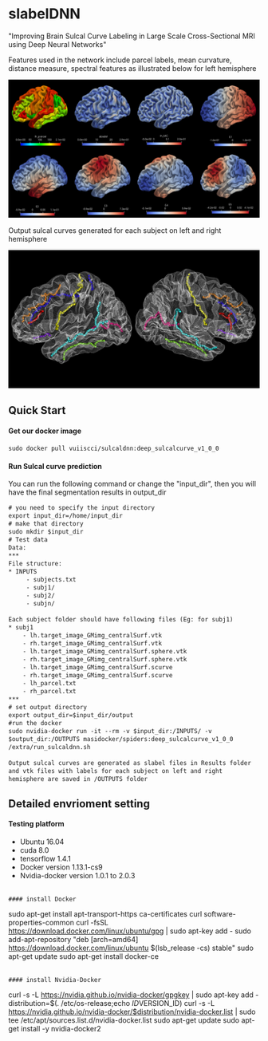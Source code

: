 # slabelDNN
"Improving Brain Sulcal Curve Labeling in Large Scale Cross-Sectional MRI using Deep Neural Networks"

Features used in the network include parcel labels, mean curvature, distance measure, spectral features 
as illustrated below for left hemisphere

<img src="https://github.com/MASILab/slabelDNN/blob/master/features_example.png" width="600px"/>

Output sulcal curves generated for each subject on left and right hemisphere

<img src="https://github.com/MASILab/slabelDNN/blob/master/outputs_example.png" width="600px"/>

## Quick Start
#### Get our docker image
```
sudo docker pull vuiiscci/sulcaldnn:deep_sulcalcurve_v1_0_0
```
#### Run Sulcal curve prediction
You can run the following command or change the "input_dir", then you will have the final segmentation results in output_dir
```
# you need to specify the input directory
export input_dir=/home/input_dir   
# make that directory
sudo mkdir $input_dir
# Test data 
Data: 
***
File structure:
* INPUTS
     - subjects.txt
     - subj1/
     - subj2/
     - subjn/

Each subject folder should have following files (Eg: for subj1)
* subj1
    - lh.target_image_GMimg_centralSurf.vtk
    - rh.target_image_GMimg_centralSurf.vtk
    - lh.target_image_GMimg_centralSurf.sphere.vtk
    - rh.target_image_GMimg_centralSurf.sphere.vtk
    - lh.target_image_GMimg_centralSurf.scurve
    - rh.target_image_GMimg_centralSurf.scurve
    - lh_parcel.txt
    - rh_parcel.txt
***
# set output directory
export output_dir=$input_dir/output
#run the docker
sudo nvidia-docker run -it --rm -v $input_dir:/INPUTS/ -v $output_dir:/OUTPUTS masidocker/spiders:deep_sulcalcurve_v1_0_0 /extra/run_sulcaldnn.sh

Output sulcal curves are generated as slabel files in Results folder and vtk files with labels for each subject on left and right hemisphere are saved in /OUTPUTS folder
```
## Detailed envrioment setting  

#### Testing platform
- Ubuntu 16.04
- cuda 8.0
- tensorflow 1.4.1
- Docker version 1.13.1-cs9
- Nvidia-docker version 1.0.1 to 2.0.3
```

#### install Docker
```
sudo apt-get install apt-transport-https ca-certificates curl software-properties-common
curl -fsSL https://download.docker.com/linux/ubuntu/gpg | sudo apt-key add -
sudo add-apt-repository "deb [arch=amd64] https://download.docker.com/linux/ubuntu $(lsb_release -cs) stable"
sudo apt-get update
sudo apt-get install docker-ce
```

#### install Nvidia-Docker
```
curl -s -L https://nvidia.github.io/nvidia-docker/gpgkey | sudo apt-key add -
distribution=$(. /etc/os-release;echo $ID$VERSION_ID)
curl -s -L https://nvidia.github.io/nvidia-docker/$distribution/nvidia-docker.list | sudo tee /etc/apt/sources.list.d/nvidia-docker.list
sudo apt-get update
sudo apt-get install -y nvidia-docker2
